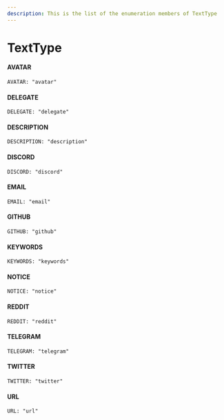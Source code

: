```yaml
---
description: This is the list of the enumeration members of TextType
---
```


# TextType

#### AVATAR

```
AVATAR: "avatar"
```

#### DELEGATE

```
DELEGATE: "delegate"
```

#### DESCRIPTION

```
DESCRIPTION: "description"
```

#### DISCORD

```
DISCORD: "discord"
```

#### EMAIL

```
EMAIL: "email"
```

#### GITHUB

```
GITHUB: "github"
```

#### KEYWORDS

```
KEYWORDS: "keywords"
```

#### NOTICE

```
NOTICE: "notice"
```

#### REDDIT

```
REDDIT: "reddit"
```

#### TELEGRAM

```
TELEGRAM: "telegram"
```

#### TWITTER

```
TWITTER: "twitter"
```

#### URL

```
URL: "url"
```
